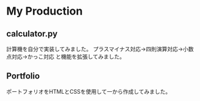 # My Production
## calculator.py
計算機を自分で実装してみました。
プラスマイナス対応→四則演算対応→小数点対応→かっこ対応
と機能を拡張してみました。

## Portfolio
ポートフォリオをHTMLとCSSを使用して一から作成してみました。
